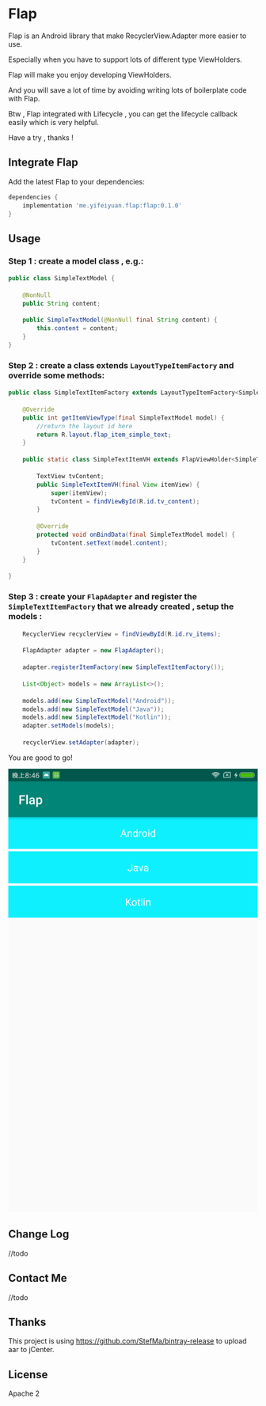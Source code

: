 # Flap

Flap is an Android library that make RecyclerView.Adapter more easier to use.

Especially when you have to support lots of different type ViewHolders.

Flap will make you enjoy developing ViewHolders.

And you will save a lot of time by avoiding writing lots of boilerplate code with Flap.

Btw , Flap integrated with Lifecycle , you can get the lifecycle callback easily which is very helpful.

Have a try , thanks !


## Integrate Flap

Add the latest Flap to your dependencies:

```groovy
dependencies {
    implementation 'me.yifeiyuan.flap:flap:0.1.0'
}
```

## Usage


### Step 1 : create a model class , e.g.:

```java
public class SimpleTextModel {

    @NonNull
    public String content;

    public SimpleTextModel(@NonNull final String content) {
        this.content = content;
    }
}
```

### Step 2 : create a class extends `LayoutTypeItemFactory` and override some methods:

```java
public class SimpleTextItemFactory extends LayoutTypeItemFactory<SimpleTextModel, SimpleTextItemFactory.SimpleTextItemVH> {

    @Override
    public int getItemViewType(final SimpleTextModel model) {
        //return the layout id here
        return R.layout.flap_item_simple_text;
    }

    public static class SimpleTextItemVH extends FlapViewHolder<SimpleTextModel> {

        TextView tvContent;
        public SimpleTextItemVH(final View itemView) {
            super(itemView);
            tvContent = findViewById(R.id.tv_content);
        }

        @Override
        protected void onBindData(final SimpleTextModel model) {
            tvContent.setText(model.content);
        }
    }

}
```

### Step 3 : create your `FlapAdapter` and register the `SimpleTextItemFactory` that we already created , setup the models :

```java
    RecyclerView recyclerView = findViewById(R.id.rv_items);

    FlapAdapter adapter = new FlapAdapter();

    adapter.registerItemFactory(new SimpleTextItemFactory());

    List<Object> models = new ArrayList<>();

    models.add(new SimpleTextModel("Android"));
    models.add(new SimpleTextModel("Java"));
    models.add(new SimpleTextModel("Kotlin"));
    adapter.setModels(models);

    recyclerView.setAdapter(adapter);
```

You are good to go!

![](./arts/flap-simple-showcase.png)

## Change Log

//todo

## Contact Me

//todo

## Thanks

This project is using https://github.com/StefMa/bintray-release to upload aar to jCenter.


## License

Apache 2
